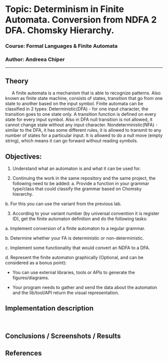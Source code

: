 # Topic: Determinism in Finite Automata. Conversion from NDFA 2 DFA. Chomsky Hierarchy.

### Course: Formal Languages & Finite Automata

### Author: Andreea Chiper

------------------------------------------------------------------------

## Theory

   A finite automata is a mechanism that is able to recognize patterns. Also known as finite state machine, consists of states, transition that go from one state to another based on the input symbol.
Finite automata can be classified in 2 types:
Deterministic(DFA) - for one input character, the transition goes to one state only. A transition function is defined on every state for every input symbol. Also in DFA null transition is not allowed, it cannot change state without any input character.
Nondeterministic(NFA) - similar to the DFA, it has some different rules, it is allowed to transmit to any number of states for a particular input. It is allowed to do a null move (empty string), which means it can go forward without reading symbols.


## Objectives:

1.  Understand what an automaton is and what it can be used for.

2.  Continuing the work in the same repository and the same project, the following need to be added: a. Provide a function in your grammar type/class that could classify the grammar based on Chomsky hierarchy.

b. For this you can use the variant from the previous lab.

3. According to your variant number (by universal convention it is register ID), get the finite automaton definition and do the following tasks:

a. Implement conversion of a finite automaton to a regular grammar.

b. Determine whether your FA is deterministic or non-deterministic.

c. Implement some functionality that would convert an NDFA to a DFA.

d. Represent the finite automaton graphically (Optional, and can be considered as a bonus point):

- You can use external libraries, tools or APIs to generate the figures/diagrams.

- Your program needs to gather and send the data about the automaton and the lib/tool/API return the visual representation.



## Implementation description

   

## Conclusions / Screenshots / Results



## References

